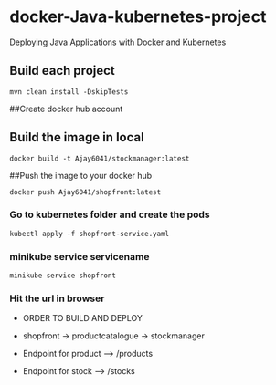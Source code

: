 # docker-Java-kubernetes-project
Deploying Java Applications with Docker and Kubernetes

## Build each project 
```
mvn clean install -DskipTests
```
##Create docker hub account

## Build the image in local 
```
docker build -t Ajay6041/stockmanager:latest 
```
##Push the image to your docker hub 
```
docker push Ajay6041/shopfront:latest 
```
### Go to kubernetes folder and create the pods 
```
kubectl apply -f shopfront-service.yaml
```
### minikube service servicename 
```
minikube service shopfront
```
### Hit the url in browser 

* ORDER TO BUILD AND DEPLOY 

* shopfront -> productcatalogue -> stockmanager

* Endpoint for product --> /products
* Endpoint for stock --> /stocks



